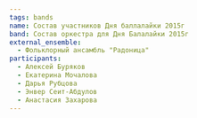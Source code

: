 ```yaml
---
tags: bands
name: Состав участников Дня баллалайки 2015г
band: Состав оркестра для Дня Балалайки 2015г
external_ensemble:
  - Фольклорный ансамбль "Радоница"
participants:
  - Алексей Буряков
  - Екатерина Мочалова
  - Дарья Рубцова
  - Энвер Сеит-Абдулов
  - Анастасия Захарова
---
```

